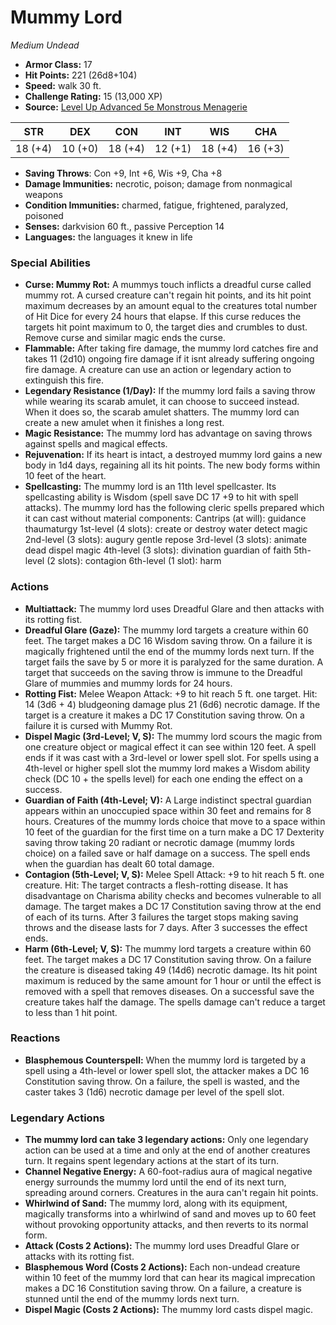 # Mummy Lord

*Medium* *Undead*

- **Armor Class:** 17
- **Hit Points:** 221 (26d8+104)
- **Speed:** walk 30 ft.
- **Challenge Rating:** 15 (13,000 XP)
- **Source:** [Level Up Advanced 5e Monstrous Menagerie](https://www.levelup5e.com)

| STR | DEX | CON | INT | WIS | CHA |
| --- | --- | --- | --- | --- | --- |
| 18 (+4) | 10 (+0) | 18 (+4) | 12 (+1) | 18 (+4) | 16 (+3) |

- **Saving Throws**: Con +9, Int +6, Wis +9, Cha +8
- **Damage Immunities:** necrotic, poison; damage from nonmagical weapons
- **Condition Immunities:** charmed, fatigue, frightened, paralyzed, poisoned
- **Senses:** darkvision 60 ft., passive Perception 14
- **Languages:** the languages it knew in life
### Special Abilities
- **Curse: Mummy Rot:** A mummys touch inflicts a dreadful curse called mummy rot. A cursed creature can't regain hit points, and its hit point maximum decreases by an amount equal to the creatures total number of Hit Dice for every 24 hours that elapse. If this curse reduces the targets hit point maximum to 0, the target dies and crumbles to dust. Remove curse and similar magic ends the curse.
- **Flammable:** After taking fire damage, the mummy lord catches fire and takes 11 (2d10) ongoing fire damage if it isnt already suffering ongoing fire damage. A creature can use an action or legendary action to extinguish this fire.
- **Legendary Resistance (1/Day):** If the mummy lord fails a saving throw while wearing its scarab amulet, it can choose to succeed instead. When it does so, the scarab amulet shatters. The mummy lord can create a new amulet when it finishes a long rest.
- **Magic Resistance:** The mummy lord has advantage on saving throws against spells and magical effects.
- **Rejuvenation:** If its heart is intact, a destroyed mummy lord gains a new body in 1d4 days, regaining all its hit points. The new body forms within 10 feet of the heart.
- **Spellcasting:** The mummy lord is an 11th level spellcaster. Its spellcasting ability is Wisdom (spell save DC 17  +9 to hit with spell attacks). The mummy lord has the following cleric spells prepared  which it can cast without material components:  Cantrips (at will): guidance  thaumaturgy  1st-level (4 slots): create or destroy water  detect magic  2nd-level (3 slots): augury  gentle repose  3rd-level (3 slots): animate dead  dispel magic  4th-level (3 slots): divination  guardian of faith  5th-level (2 slots): contagion  6th-level (1 slot): harm
### Actions
- **Multiattack:** The mummy lord uses Dreadful Glare and then attacks with its rotting fist.
- **Dreadful Glare (Gaze):** The mummy lord targets a creature within 60 feet. The target makes a DC 16 Wisdom saving throw. On a failure  it is magically frightened until the end of the mummy lords next turn. If the target fails the save by 5 or more  it is paralyzed for the same duration. A target that succeeds on the saving throw is immune to the Dreadful Glare of mummies and mummy lords for 24 hours.
- **Rotting Fist:** Melee Weapon Attack: +9 to hit  reach 5 ft.  one target. Hit: 14 (3d6 + 4) bludgeoning damage plus 21 (6d6) necrotic damage. If the target is a creature  it makes a DC 17 Constitution saving throw. On a failure  it is cursed with Mummy Rot.
- **Dispel Magic (3rd-Level; V, S):** The mummy lord scours the magic from one creature  object  or magical effect it can see within 120 feet. A spell ends if it was cast with a 3rd-level or lower spell slot. For spells using a 4th-level or higher spell slot  the mummy lord makes a Wisdom ability check (DC 10 + the spells level) for each one  ending the effect on a success.
- **Guardian of Faith (4th-Level; V):** A Large  indistinct spectral guardian appears within an unoccupied space within 30 feet and remains for 8 hours. Creatures of the mummy lords choice that move to a space within 10 feet of the guardian for the first time on a turn make a DC 17 Dexterity saving throw  taking 20 radiant or necrotic damage (mummy lords choice) on a failed save or half damage on a success. The spell ends when the guardian has dealt 60 total damage.
- **Contagion (5th-Level; V, S):** Melee Spell Attack: +9 to hit  reach 5 ft.  one creature. Hit: The target contracts a flesh-rotting disease. It has disadvantage on Charisma ability checks and becomes vulnerable to all damage. The target makes a DC 17 Constitution saving throw at the end of each of its turns. After 3 failures  the target stops making saving throws and the disease lasts for 7 days. After 3 successes  the effect ends.
- **Harm (6th-Level; V, S):** The mummy lord targets a creature within 60 feet. The target makes a DC 17 Constitution saving throw. On a failure  the creature is diseased  taking 49 (14d6) necrotic damage. Its hit point maximum is reduced by the same amount for 1 hour or until the effect is removed with a spell that removes diseases. On a successful save  the creature takes half the damage. The spells damage can't reduce a target to less than 1 hit point.
### Reactions
- **Blasphemous Counterspell:** When the mummy lord is targeted by a spell using a 4th-level or lower spell slot, the attacker makes a DC 16 Constitution saving throw. On a failure, the spell is wasted, and the caster takes 3 (1d6) necrotic damage per level of the spell slot.


### Legendary Actions
- **The mummy lord can take 3 legendary actions:** Only one legendary action can be used at a time and only at the end of another creatures turn. It regains spent legendary actions at the start of its turn.
- **Channel Negative Energy:** A 60-foot-radius aura of magical negative energy surrounds the mummy lord until the end of its next turn, spreading around corners. Creatures in the aura can't regain hit points.
- **Whirlwind of Sand:** The mummy lord, along with its equipment, magically transforms into a whirlwind of sand and moves up to 60 feet without provoking opportunity attacks, and then reverts to its normal form.
- **Attack (Costs 2 Actions):** The mummy lord uses Dreadful Glare or attacks with its rotting fist.
- **Blasphemous Word (Costs 2 Actions):** Each non-undead creature within 10 feet of the mummy lord that can hear its magical imprecation makes a DC 16 Constitution saving throw. On a failure, a creature is stunned until the end of the mummy lords next turn.
- **Dispel Magic (Costs 2 Actions):** The mummy lord casts dispel magic.
